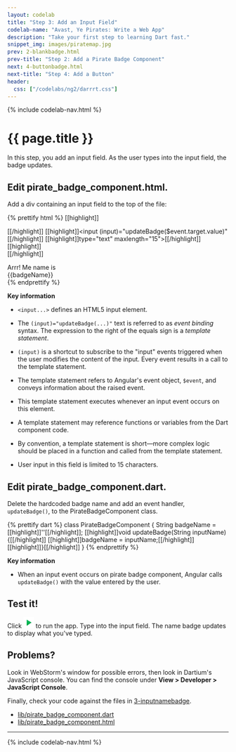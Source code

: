```yaml
---
layout: codelab
title: "Step 3: Add an Input Field"
codelab-name: "Avast, Ye Pirates: Write a Web App"
description: "Take your first step to learning Dart fast."
snippet_img: images/piratemap.jpg
prev: 2-blankbadge.html
prev-title: "Step 2: Add a Pirate Badge Component"
next: 4-buttonbadge.html
next-title: "Step 4: Add a Button"
header:
  css: ["/codelabs/ng2/darrrt.css"]
---
```


{% include codelab-nav.html %}

# {{ page.title }}

In this step, you add an input field.
As the user types into the input field,
the badge updates.

## <i class="fa fa-anchor"> </i> Edit pirate_badge_component.html.

<div class="row"> <div class="col-md-7" markdown="1">

<div class="trydart-step-details" markdown="1">

Add a div containing an input field to the top of the file:

{% prettify html %}
[[highlight]]<div class="widgets">[[/highlight]]
  [[highlight]]<input (input)="updateBadge($event.target.value)"[[/highlight]]
         [[highlight]]type="text" maxlength="15">[[/highlight]]
[[highlight]]</div>[[/highlight]]

<div class="badge">
  <div class="greeting">Arrr! Me name is</div>
  <div class="name">{{badgeName}}</div>
</div>
{% endprettify %}

</div>

</div> <div class="col-md-5" markdown="1">

<i class="fa fa-key key-header"> </i> <strong> Key information </strong>

* `<input...>` defines an HTML5 input element.

* The `(input)="updateBadge(...)"` text is referred to as
  _event binding_ syntax.
  The expression to the right of the equals sign is a _template statement_.

* `(input)` is a shortcut to subscribe to the "input" events triggered
  when the user modifies the content of the input. Every event results
  in a call to the template statement.

* The template statement refers to Angular's event object, `$event`,
  and conveys information about the raised event.

* This template statement executes whenever an input event occurs on this
  element.

* A template statement may reference functions or variables
  from the Dart component code.

* By convention, a template statement is short&mdash;more
  complex logic should be placed in a function and called
  from the template statement.

* User input in this field is limited to 15 characters.

</div> </div>

## <i class="fa fa-anchor"> </i> Edit pirate_badge_component.dart.

<div class="row"> <div class="col-md-7" markdown="1">

<div class="trydart-step-details" markdown="1">

Delete the hardcoded badge name and add an event handler,
`updateBadge()`, to the PirateBadgeComponent class.

{% prettify dart %}
class PirateBadgeComponent {
  String badgeName = [[highlight]]''[[/highlight]];
  [[highlight]]void updateBadge(String inputName) {[[/highlight]]
    [[highlight]]badgeName = inputName;[[/highlight]]
  [[highlight]]}[[/highlight]]
}
{% endprettify %}

</div>

</div> <div class="col-md-5" markdown="1">

<i class="fa fa-key key-header"> </i> <strong> Key information </strong>

* When an input event occurs on pirate badge component,
  Angular calls `updateBadge()` with the value entered by the user.

</div> </div>

## <i class="fa fa-anchor"> </i> Test it!

<div class="trydart-step-details" markdown="1">

Click <img src="images/run.png" alt="the green arrow"> to run the app.
Type into the input field.
The name badge updates to display what you've typed.
</div>

## Problems?

Look in WebStorm's window for possible errors, then look
in Dartium's JavaScript console. You can find the console under
**View > Developer > JavaScript Console**.

Finally, check your code against the files in
[3-inputnamebadge](https://github.com/dart-lang/one-hour-codelab/tree/ng2/ng2/3-inputnamebadge).

* [lib/pirate_badge_component.dart](https://raw.githubusercontent.com/dart-lang/one-hour-codelab/ng2/ng2/3-inputnamebadge/lib/pirate_badge_component.dart)
* [lib/pirate_badge_component.html](https://raw.githubusercontent.com/dart-lang/one-hour-codelab/ng2/ng2/3-inputnamebadge/lib/pirate_badge_component.html)

<hr>

{% include codelab-nav.html %}
